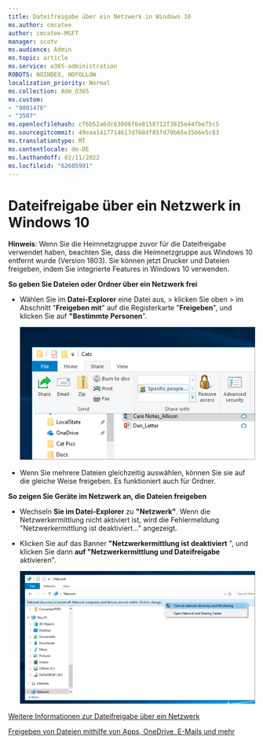 ```yaml
---
title: Dateifreigabe über ein Netzwerk in Windows 10
ms.author: cmcatee
author: cmcatee-MSFT
manager: scotv
ms.audience: Admin
ms.topic: article
ms.service: o365-administration
ROBOTS: NOINDEX, NOFOLLOW
localization_priority: Normal
ms.collection: Adm_O365
ms.custom:
- "9001476"
- "3507"
ms.openlocfilehash: cf6b52a6dc630d6f6e8158712f3815e44fbe75c5
ms.sourcegitcommit: 49eaa1417714617d768df85fd79b65e35b6e5c83
ms.translationtype: MT
ms.contentlocale: de-DE
ms.lasthandoff: 02/11/2022
ms.locfileid: "62605991"
---
```

# <a name="file-sharing-over-a-network-in-windows-10"></a>Dateifreigabe über ein Netzwerk in Windows 10

**Hinweis**: Wenn Sie die Heimnetzgruppe zuvor für die Dateifreigabe verwendet haben, beachten Sie, dass die Heimnetzgruppe aus Windows 10 entfernt wurde (Version 1803). Sie können jetzt Drucker und Dateien freigeben, indem Sie integrierte Features in Windows 10 verwenden.

**So geben Sie Dateien oder Ordner über ein Netzwerk frei**

- Wählen Sie im **Datei-Explorer** eine Datei aus, > klicken Sie oben > im Abschnitt "**Freigeben mit**" auf die Registerkarte "**Freigeben**", und klicken Sie auf **"Bestimmte Personen**".

    ![Geben Sie eine Datei für bestimmte Personen frei.](media/share-with-specific-people.png)
          
- Wenn Sie mehrere Dateien gleichzeitig auswählen, können Sie sie auf die gleiche Weise freigeben. Es funktioniert auch für Ordner.

**So zeigen Sie Geräte im Netzwerk an, die Dateien freigeben**

- Wechseln **Sie im Datei-Explorer** zu **"Netzwerk"**. Wenn die Netzwerkermittlung nicht aktiviert ist, wird die Fehlermeldung "Netzwerkermittlung ist deaktiviert..." angezeigt.

- Klicken Sie auf das Banner **"Netzwerkermittlung ist deaktiviert** ", und klicken Sie dann **auf "Netzwerkermittlung und Dateifreigabe** aktivieren".

    ![Aktivieren Sie die Netzwerkermittlung und Dateifreigabe.](media/turn-on-network-discovery.png)

[Weitere Informationen zur Dateifreigabe über ein Netzwerk](https://support.microsoft.com/help/4092694/windows-10-file-sharing-over-a-network)

[Freigeben von Dateien mithilfe von Apps, OneDrive, E-Mails und mehr](https://support.microsoft.com/help/4027674/windows-10-share-files-in-file-explorer)
